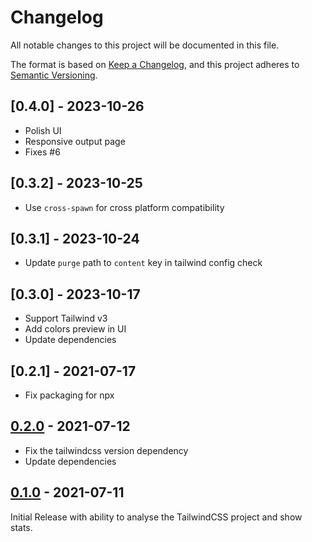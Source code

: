 # Changelog

All notable changes to this project will be documented in this file.

The format is based on [Keep a Changelog](https://keepachangelog.com/en/1.0.0/),
and this project adheres to [Semantic Versioning](https://semver.org/spec/v2.0.0.html).

## [0.4.0] - 2023-10-26

- Polish UI
- Responsive output page
- Fixes #6

## [0.3.2] - 2023-10-25

- Use `cross-spawn` for cross platform compatibility

## [0.3.1] - 2023-10-24

- Update `purge` path to `content` key in tailwind config check

## [0.3.0] - 2023-10-17

- Support Tailwind v3
- Add colors preview in UI
- Update dependencies

## [0.2.1] - 2021-07-17

- Fix packaging for npx

## [0.2.0] - 2021-07-12

- Fix the tailwindcss version dependency
- Update dependencies

## [0.1.0] - 2021-07-11

Initial Release with ability to analyse the TailwindCSS project and show stats.

[0.2.0]: https://github.com/apvarun/tailwindcss-analysis/compare/v0.1.0...v0.2.0
[0.1.0]: https://github.com/apvarun/tailwindcss-analysis/compare/1107327025a962308d7dd223521e00a07314016c...v0.1.0
